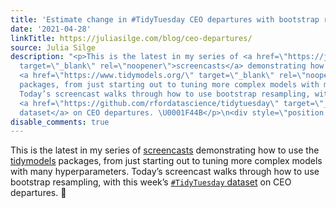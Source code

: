 ```yaml
---
title: 'Estimate change in #TidyTuesday CEO departures with bootstrap resampling'
date: '2021-04-28'
linkTitle: https://juliasilge.com/blog/ceo-departures/
source: Julia Silge
description: "<p>This is the latest in my series of <a href=\"https://juliasilge.com/category/tidymodels/\"
  target=\"_blank\" rel=\"noopener\">screencasts</a> demonstrating how to use the
  <a href=\"https://www.tidymodels.org/\" target=\"_blank\" rel=\"noopener\">tidymodels</a>
  packages, from just starting out to tuning more complex models with many hyperparameters.
  Today’s screencast walks through how to use bootstrap resampling, with this week’s
  <a href=\"https://github.com/rfordatascience/tidytuesday\" target=\"_blank\" rel=\"noopener\"><code>#TidyTuesday</code>
  dataset</a> on CEO departures. \U0001F44B</p>\n<div style=\"position: ..."
disable_comments: true
---
```

<p>This is the latest in my series of <a href="https://juliasilge.com/category/tidymodels/" target="_blank" rel="noopener">screencasts</a> demonstrating how to use the <a href="https://www.tidymodels.org/" target="_blank" rel="noopener">tidymodels</a> packages, from just starting out to tuning more complex models with many hyperparameters. Today’s screencast walks through how to use bootstrap resampling, with this week’s <a href="https://github.com/rfordatascience/tidytuesday" target="_blank" rel="noopener"><code>#TidyTuesday</code> dataset</a> on CEO departures. 👋</p>
<div style="position: ...